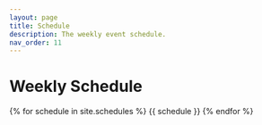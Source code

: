 ```yaml
---
layout: page
title: Schedule
description: The weekly event schedule.
nav_order: 11
---
```


# Weekly Schedule

{% for schedule in site.schedules %}
{{ schedule }}
{% endfor %}
